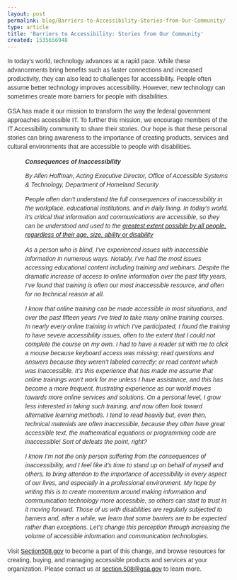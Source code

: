 ```yaml
---
layout: post
permalink: blog/Barriers-to-Accessibility-Stories-from-Our-Community/
type: article
title: 'Barriers to Accessibility: Stories from Our Community'
created: 1535656948
---
```


<p style="font-family: verdana,arial,sans-serif;font-size: 14px;line-height: 1.42857143;color: #333333;margin-bottom:.0001pt; margin:0in 0in 10pt">
  In today&rsquo;s world, technology advances at a rapid pace. While these advancements bring benefits such as faster connections and increased productivity, they can also lead to challenges for accessibility. People often assume better technology improves accessibility. However, new technology can sometimes create more barriers for people with disabilities.
</p>

<p style="margin-bottom:.0001pt; margin:0in 0in 10pt;font-family: verdana,arial,sans-serif;font-size: 14px;line-height: 1.42857143;color: #333333;">
  GSA has made it our mission to transform the way the federal government approaches accessible IT. To further this mission, we encourage members of the IT Accessibility community to share their stories. Our hope is that these personal stories can bring awareness to the importance of creating products, services and cultural environments that are accessible to people with disabilities.
</p>

<p style="margin: 0in 0in 10pt 40px; font-family: verdana, arial, sans-serif; font-size: 14px; line-height: 1.42857; color: rgb(51, 51, 51);">
  <b style="font-family: verdana,arial,sans-serif;font-size: 14px;line-height: 1.42857143;color: #333333;"><i>Consequences of Inaccessibility</i></b>
</p>

<p style="margin: 0in 0in 10pt 40px; font-family: verdana, arial, sans-serif; font-size: 14px; line-height: 1.42857; color: rgb(51, 51, 51);">
  <i>By Allen Hoffman, Acting Executive Director, Office of Accessible Systems & Technology, Department of Homeland Security</i>
</p>

<p style="margin: 0in 0in 10pt 40px; font-family: verdana, arial, sans-serif; font-size: 14px; line-height: 1.42857; color: rgb(51, 51, 51);">
  <i>People often don&rsquo;t understand the full consequences of inaccessibility in the workplace, educational institutions, and in daily living. In today&rsquo;s world, it&rsquo;s critical that information and communications are accessible, so they can be understood and used to the <a href="http://universaldesign.ie/What-is-Universal-Design/">greatest extent possible by all people, regardless of their age, size, ability or disability</a></i>
</p>

<p style="margin: 0in 0in 10pt 40px; font-family: verdana, arial, sans-serif; font-size: 14px; line-height: 1.42857; color: rgb(51, 51, 51);">
  <i>As a person who is blind, I&rsquo;ve experienced issues with inaccessible information in numerous ways. Notably, I&rsquo;ve had the most issues accessing educational content including training and webinars. Despite the dramatic increase of access to online information over the past fifty years, I&rsquo;ve found that training is often our most inaccessible resource, and often for no technical reason at all.</i>
</p>

<p style="margin: 0in 0in 10pt 40px; font-family: verdana, arial, sans-serif; font-size: 14px; line-height: 1.42857; color: rgb(51, 51, 51);">
  <i>I know that online training can be made accessible in most situations, and over the past fifteen years I&rsquo;ve tried to take many online training courses. In nearly every online training in which I&rsquo;ve participated, I found the training to have severe accessibility issues, often to the extent that I could not complete the course on my own. I had to have a reader sit with me to click a mouse because keyboard access was missing; read questions and answers because they weren&rsquo;t labeled correctly; or read content which was inaccessible. It&rsquo;s this experience that has made me assume that online trainings won&rsquo;t work for me unless I have assistance, and this has become a more frequent, frustrating experience as our world moves towards more online services and solutions. On a personal level, I grow less interested in taking such training, and now often look toward alternative learning methods. I tend to read heavily but, even then, technical materials are often inaccessible, because they often have great accessible text, the mathematical equations or programming code are inaccessible! Sort of defeats the point, right?</i>
</p>

<p style="margin: 0in 0in 10pt 40px; font-family: verdana, arial, sans-serif; font-size: 14px; line-height: 1.42857; color: rgb(51, 51, 51);">
  <i>I know I&rsquo;m not the only person suffering from the consequences of inaccessibility, and I feel like it&rsquo;s time to stand up on behalf of myself and others, to bring attention to the importance of accessibility in every aspect of our lives, and especially in a professional environment. My hope by writing this is to create momentum around making information and communication technology more accessible, so others can start to trust in it moving forward. Those of us with disabilities are regularly subjected to barriers and, after a while, we learn that some barriers are to be expected rather than exceptions. Let&rsquo;s change this perception through increasing the volume of accessible information and communication technologies.</i>
</p>

<p style="margin-bottom:.0001pt; margin:0in 0in 10pt;font-family: verdana,arial,sans-serif;font-size: 14px;line-height: 1.42857143;color: #333333;">
  Visit <a href="https://section508.gov/">Section508.gov</a> to become a part of this change, and browse resources for creating, buying, and managing accessible products and services at your organization. Please contact us at <a href="mailto:section.508@gsa.gov">section.508@gsa.gov</a> to learn more.
</p>